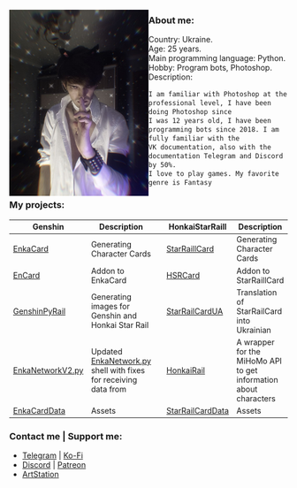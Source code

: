 <p align="left">
  <img src='94e16f0e-2d67-4d52-8965-2865dc185c20.jpg' width='50%' align="left">
</p>

### About me:
* Country: Ukraine.
* Age: 25 years.
* Main programming language: Python.
* Hobby: Program bots, Photoshop.
* Description:
```
I am familiar with Photoshop at the professional level, I have been doing Photoshop since
I was 12 years old, I have been programming bots since 2018. I am fully familiar with the 
VK documentation, also with the documentation Telegram and Discord by 50%.
I love to play games. My favorite genre is Fantasy
```

### My projects:

| Genshin    |  Description |   | HonkaiStarRaill    |  Description   |
|-------------|---------|-------|-------------|---------|
[EnkaCard](https://github.com/DEViantUA/EnkaCard) | Generating Character Cards | | [StarRaillCard](https://github.com/DEViantUA/StarRailCard) | Generating Character Cards |
[EnCard](https://github.com/DEViantUA/ENCard) | Addon to EnkaCard | | [HSRCard](https://github.com/DEViantUA/HSRCard) | Addon to StarRaillCard |  
[GenshinPyRail](https://github.com/DEViantUA/GenshinPyRail) | Generating images for Genshin and Honkai Star Rail | | [StarRailCardUA](https://github.com/DEViantUA/StarRailCardUA) | Translation of StarRailCard into Ukrainian
[EnkaNetworkV2.py](https://github.com/DEViantUA/EnkaNetworkV2.py) | Updated [EnkaNetwork.py](https://github.com/mrwan200/EnkaNetwork.py) shell with fixes for receiving data from | | [HonkaiRail](https://github.com/DEViantUA/HonkaiRail) | A wrapper for the MiHoMo API to get information about characters
[EnkaCardData](https://github.com/DEViantUA/EnkaCardData)| Assets || [StarRailCardData](https://github.com/DEViantUA/StarRailCardData)| Assets

### Contact me | Support me:

* [Telegram](https://t.me/enkacardchat) | [Ko-Fi](https://ko-fi.com/dezzso)
* [Discord](https://discord.gg/hUyDu42J3U) | [Patreon](https://www.patreon.com/deviantapi)
* [ArtStation](https://www.artstation.com/dezzso)

